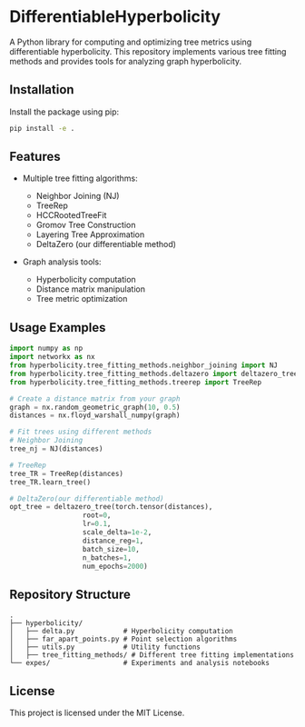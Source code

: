 # DifferentiableHyperbolicity

A Python library for computing and optimizing tree metrics using differentiable hyperbolicity. This repository implements various tree fitting methods and provides tools for analyzing graph hyperbolicity.

## Installation

Install the package using pip:

```bash
pip install -e .
```

## Features

- Multiple tree fitting algorithms:
  - Neighbor Joining (NJ)
  - TreeRep
  - HCCRootedTreeFit 
  - Gromov Tree Construction
  - Layering Tree Approximation
  - DeltaZero (our differentiable method)

- Graph analysis tools:
  - Hyperbolicity computation
  - Distance matrix manipulation
  - Tree metric optimization

## Usage Examples

```python
import numpy as np
import networkx as nx
from hyperbolicity.tree_fitting_methods.neighbor_joining import NJ
from hyperbolicity.tree_fitting_methods.deltazero import deltazero_tree
from hyperbolicity.tree_fitting_methods.treerep import TreeRep

# Create a distance matrix from your graph
graph = nx.random_geometric_graph(10, 0.5)
distances = nx.floyd_warshall_numpy(graph)

# Fit trees using different methods
# Neighbor Joining
tree_nj = NJ(distances)

# TreeRep
tree_TR = TreeRep(distances)
tree_TR.learn_tree()

# DeltaZero(our differentiable method)
opt_tree = deltazero_tree(torch.tensor(distances),
                  root=0, 
                  lr=0.1,
                  scale_delta=1e-2, 
                  distance_reg=1, 
                  batch_size=10,
                  n_batches=1, 
                  num_epochs=2000)
```

## Repository Structure

```
.
├── hyperbolicity/
│   ├── delta.py            # Hyperbolicity computation
│   ├── far_apart_points.py # Point selection algorithms
│   ├── utils.py            # Utility functions
│   ├── tree_fitting_methods/ # Different tree fitting implementations
└── expes/                  # Experiments and analysis notebooks
```

## License

This project is licensed under the MIT License.
